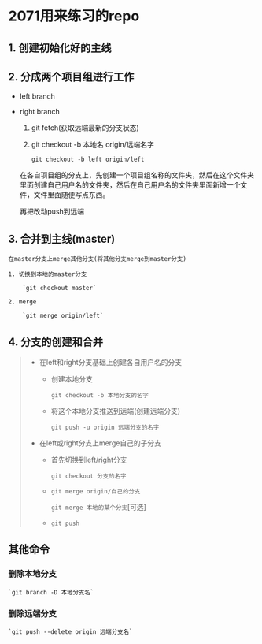 # 2071用来练习的repo
## 1. 创建初始化好的主线
## 2. 分成两个项目组进行工作

 - left branch
 - right branch

    1. git fetch(获取远端最新的分支状态)
    2. git checkout -b 本地名 origin/远端名字

        `git checkout -b left origin/left`

    在各自项目组的分支上，先创建一个项目组名称的文件夹，然后在这个文件夹里面创建自己用户名的文件夹，然后在自己用户名的文件夹里面新增一个文件，文件里面随便写点东西。

    再把改动push到远端

## 3. 合并到主线(master)

    在master分支上merge其他分支(将其他分支merge到master分支)

    1. 切换到本地的master分支

        `git checkout master`
    
    2. merge

        `git merge origin/left`

## 4. 分支的创建和合并

> - 在left和right分支基础上创建各自用户名的分支
>   - 创建本地分支
>
>       `git checkout -b 本地分支的名字`
>
>   - 将这个本地分支推送到远端(创建远端分支)
>       
>       `git push -u origin 远端分支的名字`
>
> - 在left或right分支上merge自己的子分支
>
>   - 首先切换到left/right分支
>       
>       `git checkout 分支的名字`
>
>   - `git merge origin/自己的分支` 
>       
>       `git merge 本地的某个分支`[可选]
> 
>   - `git push`

## 其他命令

### 删除本地分支

    `git branch -D 本地分支名`

### 删除远端分支

    `git push --delete origin 远端分支名`
